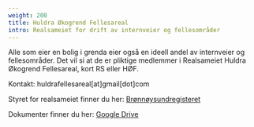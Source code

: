 ```yaml
---
weight: 200
title: Huldra Økogrend Fellesareal
intro: Realsameiet for drift av internveier og fellesområder
---
```


Alle som eier en bolig i grenda eier også en ideell andel av internveier og fellesområder. Det vil si at de er pliktige medlemmer i Realsameiet Huldra Økogrend Fellesareal, kort RS eller HØF.

Kontakt: huldrafellesareal[at]gmail[dot]com

Styret for realsameiet finner du her: [Brønnøysundregisteret](https://w2.brreg.no/enhet/sok/detalj.jsp?orgnr=932371324)

Dokumenter finner du her: [Google Drive](https://drive.google.com/drive/u/1/folders/1ppTI7rkC-6aclHTshJTkNqn_VwRSdX9o)

